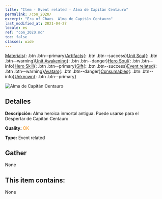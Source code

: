 ```yaml
---
title: "Item - Event related - Alma de Capitán Centauro"
permalink: /con_2020/
excerpt: "Era of Chaos  Alma de Capitán Centauro"
last_modified_at: 2021-04-27
locale: es
ref: "con_2020.md"
toc: false
classes: wide
---
```

 [Materials](/ItemsES/){: .btn .btn--primary}[Artifacts](/ItemsES/Artifacts/){: .btn .btn--success}[Unit Soul](/ItemsES/UnitSoul/){: .btn .btn--warning}[Unit Awakening](/ItemsES/UnitAwakening/){: .btn .btn--danger}[Hero Soul](/ItemsES/HeroSoul/){: .btn .btn--info}[Hero Skill](/ItemsES/HeroSkill/){: .btn .btn--primary}[Gift](/ItemsES/Gift/){: .btn .btn--success}[Event related](/ItemsES/Events/){: .btn .btn--warning}[Avatars](/ItemsES/Avatars/){: .btn .btn--danger}[Consumables](/ItemsES/Consumables/){: .btn .btn--info}[Unknown](/ItemsES/Unknown/){: .btn .btn--primary}

 ![Alma de Capitán Centauro](/images/t/juexing_201.png)

## Detalles
 **Descripción:** Alma heroica inmortal antigua. Puede usarse para el Despertar de Capitán Centauro

 **Quality:** <span style="color: #FF8C00">OK</span>

 **Type:** Event related

## Gather

  None

## This item contains:

  None

